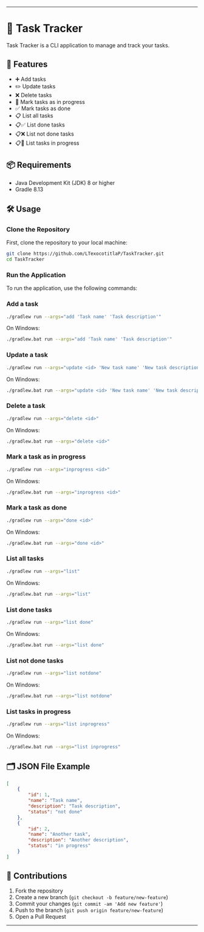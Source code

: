 
---

# 📝 Task Tracker

Task Tracker is a CLI application to manage and track your tasks.

## 🚀 Features

- ➕ Add tasks
- ✏️ Update tasks
- ❌ Delete tasks
- 🔄 Mark tasks as in progress
- ✅ Mark tasks as done
- 📋 List all tasks
- 📋✅ List done tasks
- 📋❌ List not done tasks
- 📋🔄 List tasks in progress

## 📦 Requirements

- Java Development Kit (JDK) 8 or higher
- Gradle 8.13

## 🛠️ Usage

### Clone the Repository

First, clone the repository to your local machine:
```sh
git clone https://github.com/LTexocotitlaP/TaskTracker.git
cd TaskTracker
```

### Run the Application

To run the application, use the following commands:

### Add a task
```sh
./gradlew run --args="add 'Task name' 'Task description'"
```
On Windows:
```sh
./gradlew.bat run --args="add 'Task name' 'Task description'"
```

### Update a task
```sh
./gradlew run --args="update <id> 'New task name' 'New task description'"
```
On Windows:
```sh
./gradlew.bat run --args="update <id> 'New task name' 'New task description'"
```

### Delete a task
```sh
./gradlew run --args="delete <id>"
```
On Windows:
```sh
./gradlew.bat run --args="delete <id>"
```

### Mark a task as in progress
```sh
./gradlew run --args="inprogress <id>"
```
On Windows:
```sh
./gradlew.bat run --args="inprogress <id>"
```

### Mark a task as done
```sh
./gradlew run --args="done <id>"
```
On Windows:
```sh
./gradlew.bat run --args="done <id>"
```

### List all tasks
```sh
./gradlew run --args="list"
```
On Windows:
```sh
./gradlew.bat run --args="list"
```

### List done tasks
```sh
./gradlew run --args="list done"
```
On Windows:
```sh
./gradlew.bat run --args="list done"
```

### List not done tasks
```sh
./gradlew run --args="list notdone"
```
On Windows:
```sh
./gradlew.bat run --args="list notdone"
```

### List tasks in progress
```sh
./gradlew run --args="list inprogress"
```
On Windows:
```sh
./gradlew.bat run --args="list inprogress"
```

## 🗂️ JSON File Example

```json
[
    {
        "id": 1,
        "name": "Task name",
        "description": "Task description",
        "status": "not done"
    },
    {
        "id": 2,
        "name": "Another task",
        "description": "Another description",
        "status": "in progress"
    }
]
```

## 🤝 Contributions

1. Fork the repository
2. Create a new branch (`git checkout -b feature/new-feature`)
3. Commit your changes (`git commit -am 'Add new feature'`)
4. Push to the branch (`git push origin feature/new-feature`)
5. Open a Pull Request

---
